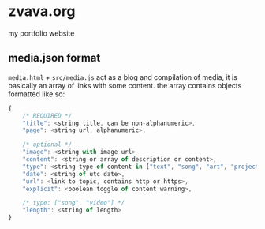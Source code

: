 # zvava.org
my portfolio website

## media.json format
`media.html` + `src/media.js` act as a blog and compilation of media, it is basically an array of links with some content. the array contains objects formatted like so:
```js
{
	/* REQUIRED */
	"title": <string title, can be non-alphanumeric>,
	"page": <string url, alphanumeric>,

	/* optional */
	"image": <string with image url>
	"content": <string or array of description or content>,
	"type": <string type of content in ["text", "song", "art", "project", "video"]>,
	"date": <string of utc date>,
	"url": <link to topic, contains http or https>,
	"explicit": <boolean toggle of content warning>,

	/* type: ["song", "video"] */
	"length": <string of length>
}
```
